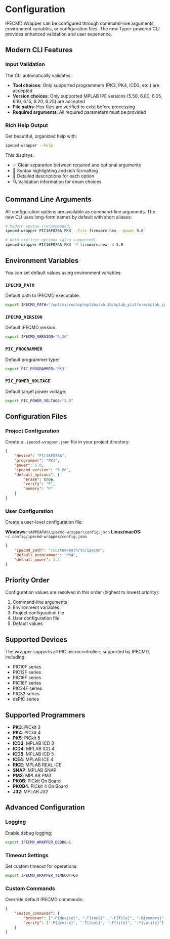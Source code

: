 # Configuration

IPECMD Wrapper can be configured through command-line arguments, environment variables, or configuration files. The new Typer-powered CLI provides enhanced validation and user experience.

## Modern CLI Features

### Input Validation

The CLI automatically validates:
- **Tool choices**: Only supported programmers (PK3, PK4, ICD3, etc.) are accepted
- **Version choices**: Only supported MPLAB IPE versions (5.50, 6.00, 6.05, 6.10, 6.15, 6.20, 6.25) are accepted
- **File paths**: Hex files are verified to exist before processing
- **Required arguments**: All required parameters must be provided

### Rich Help Output

Get beautiful, organized help with:
```bash
ipecmd-wrapper --help
```

This displays:
- ✅ Clear separation between required and optional arguments
- 🎨 Syntax highlighting and rich formatting
- 📝 Detailed descriptions for each option
- 🔍 Validation information for enum choices

## Command Line Arguments

All configuration options are available as command-line arguments. The new CLI uses long-form names by default with short aliases:

```bash
# Modern syntax (recommended)
ipecmd-wrapper PIC16F876A PK3 --file firmware.hex --power 5.0

# With explicit options (also supported)
ipecmd-wrapper PIC16F876A PK3 -F firmware.hex -W 5.0
```

## Environment Variables

You can set default values using environment variables:

### `IPECMD_PATH`
Default path to IPECMD executable:
```bash
export IPECMD_PATH="/opt/microchip/mplabx/v6.20/mplab_platform/mplab_ipe/ipecmd"
```

### `IPECMD_VERSION`
Default IPECMD version:
```bash
export IPECMD_VERSION="6.20"
```

### `PIC_PROGRAMMER`
Default programmer type:
```bash
export PIC_PROGRAMMER="PK3"
```

### `PIC_POWER_VOLTAGE`
Default target power voltage:
```bash
export PIC_POWER_VOLTAGE="5.0"
```

## Configuration Files

### Project Configuration

Create a `.ipecmd-wrapper.json` file in your project directory:

```json
{
    "device": "PIC16F876A",
    "programmer": "PK3",
    "power": 5.0,
    "ipecmd_version": "6.20",
    "default_options": {
        "erase": true,
        "verify": "P",
        "memory": "P"
    }
}
```

### User Configuration

Create a user-level configuration file:

**Windows:** `%APPDATA%\ipecmd-wrapper\config.json`
**Linux/macOS:** `~/.config/ipecmd-wrapper/config.json`

```json
{
    "ipecmd_path": "/custom/path/to/ipecmd",
    "default_programmer": "PK4",
    "default_power": 3.3
}
```

## Priority Order

Configuration values are resolved in this order (highest to lowest priority):

1. Command-line arguments
2. Environment variables
3. Project configuration file
4. User configuration file
5. Default values

## Supported Devices

The wrapper supports all PIC microcontrollers supported by IPECMD, including:

- PIC10F series
- PIC12F series
- PIC16F series
- PIC18F series
- PIC24F series
- PIC32 series
- dsPIC series

## Supported Programmers

- **PK3**: PICkit 3
- **PK4**: PICkit 4
- **PK5**: PICkit 5
- **ICD3**: MPLAB ICD 3
- **ICD4**: MPLAB ICD 4
- **ICD5**: MPLAB ICD 5
- **ICE4**: MPLAB ICE 4
- **RICE**: MPLAB REAL ICE
- **SNAP**: MPLAB SNAP
- **PM3**: MPLAB PM3
- **PKOB**: PICkit On Board
- **PKOB4**: PICkit 4 On Board
- **J32**: MPLAB J32

## Advanced Configuration

### Logging

Enable debug logging:
```bash
export IPECMD_WRAPPER_DEBUG=1
```

### Timeout Settings

Set custom timeout for operations:
```bash
export IPECMD_WRAPPER_TIMEOUT=60
```

### Custom Commands

Override default IPECMD commands:
```json
{
    "custom_commands": {
        "program": ["-P{device}", "-T{tool}", "-F{file}", "-M{memory}", "-W{power}"],
        "verify": ["-P{device}", "-T{tool}", "-F{file}", "-Y{verify}"]
    }
}
```
